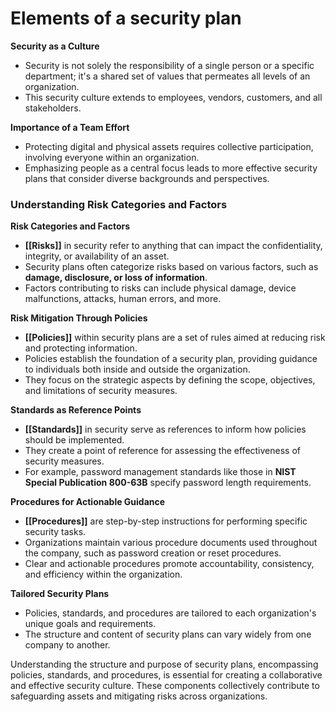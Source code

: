 # Elements of a security plan

**Security as a Culture**
- Security is not solely the responsibility of a single person or a specific department; it's a shared set of values that permeates all levels of an organization.
- This security culture extends to employees, vendors, customers, and all stakeholders.

**Importance of a Team Effort**
- Protecting digital and physical assets requires collective participation, involving everyone within an organization.
- Emphasizing people as a central focus leads to more effective security plans that consider diverse backgrounds and perspectives.

### **Understanding Risk Categories and Factors**

**Risk Categories and Factors**
- **[[Risks]]** in security refer to anything that can impact the confidentiality, integrity, or availability of an asset.
- Security plans often categorize risks based on various factors, such as **damage, disclosure, or loss of information**.
- Factors contributing to risks can include physical damage, device malfunctions, attacks, human errors, and more.

**Risk Mitigation Through Policies**
- **[[Policies]]** within security plans are a set of rules aimed at reducing risk and protecting information.
- Policies establish the foundation of a security plan, providing guidance to individuals both inside and outside the organization.
- They focus on the strategic aspects by defining the scope, objectives, and limitations of security measures.

**Standards as Reference Points**
- **[[Standards]]** in security serve as references to inform how policies should be implemented.
- They create a point of reference for assessing the effectiveness of security measures.
- For example, password management standards like those in **NIST Special Publication 800-63B** specify password length requirements.

**Procedures for Actionable Guidance**
- **[[Procedures]]** are step-by-step instructions for performing specific security tasks.
- Organizations maintain various procedure documents used throughout the company, such as password creation or reset procedures.
- Clear and actionable procedures promote accountability, consistency, and efficiency within the organization.

**Tailored Security Plans**
- Policies, standards, and procedures are tailored to each organization's unique goals and requirements.
- The structure and content of security plans can vary widely from one company to another.

Understanding the structure and purpose of security plans, encompassing policies, standards, and procedures, is essential for creating a collaborative and effective security culture. These components collectively contribute to safeguarding assets and mitigating risks across organizations.